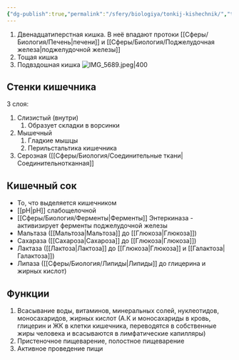 ```yaml
---
{"dg-publish":true,"permalink":"/sfery/biologiya/tonkij-kishechnik/","tags":["Анатомия"]}
---
```


1. Двенадцатиперстная кишка. В неё впадают протоки [[Сферы/Биология/Печень\|печени]] и [[Сферы/Биология/Поджелудочная железа\|поджелудочной железы]]
2. Тощая кишка
3. Подвздошная кишка
![IMG_5689.jpeg|400](/img/user/%D0%90%D1%80%D1%85%D0%B8%D0%B2/%D0%9A%D1%8D%D1%88/IMG_5689.jpeg)
## Стенки кишечника
3 слоя:
1. Слизистый (внутри)
	1. Образует складки в ворсинки
2. Мышечный
	1. Гладкие мышцы
	2. Перильстальтика кишечника
3. Серозная ([[Сферы/Биология/Соединительные ткани\|Соединительнотканная]]
## Кишечный сок
- То, что выделяется кишечником
- [[pH\|pH]] слабощелочной
- [[Сферы/Биология/Ферменты\|Ферменты]] Энтеркиназа - активизирует ферменты поджелудочной железы
- Мальтаза ([[Мальтоза\|Мальтоза]] до [[Глюкоза\|Глюкоза]])
- Сахараза ([[Сахароза\|Сахароза]] до [[Глюкоза\|Глюкоза]])
- Лактаза ([[Лактоза\|Лактоза]] до [[Глюкоза\|Глюкоза]] и [[Галактоза\|Галактоза]])
- Липаза ([[Сферы/Биология/Липиды\|Липиды]] до глицерина и жирных кислот) 
## Функции
1. Всасывание воды, витаминов, минеральных солей, нуклеотидов, моносахаридов, жирных кислот (А.К и моносахариды в кровь, глицерин и ЖК в клетки кишечника, переводятся в собственные жиры человека и всасываются в лимфатические капилляры)
2. Пристеночное пищеварение, полостное пищеварение
3. Активное проведение пищи 